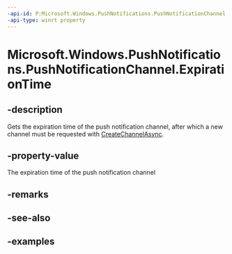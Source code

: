 ```yaml
---
-api-id: P:Microsoft.Windows.PushNotifications.PushNotificationChannel.ExpirationTime
-api-type: winrt property
---
```


# Microsoft.Windows.PushNotifications.PushNotificationChannel.ExpirationTime

<!--
public System.DateTimeOffset ExpirationTime { get; }
-->


## -description

Gets the expiration time of the push notification channel, after which a new channel must be requested with [CreateChannelAsync](xref:Microsoft.Windows.PushNotifications.PushNotificationManager.CreateChannelAsync(System.Guid)).

## -property-value

The expiration time of the push notification channel

## -remarks

## -see-also

## -examples


